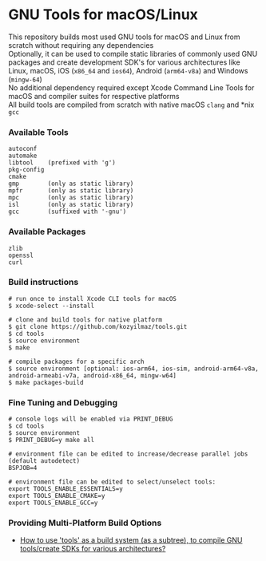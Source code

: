 # GNU Tools for macOS/Linux

This repository builds most used GNU tools for macOS and Linux from scratch without requiring any dependencies  
Optionally, it can be used to compile static libraries of commonly used GNU packages and create development SDK's for various architectures like Linux, macOS, iOS (`x86_64` and `ios64`), Android (`arm64-v8a`) and Windows (`mingw-64`)  
No additional dependency required except Xcode Command Line Tools for macOS and compiler suites for respective platforms  
All build tools are compiled from scratch with native macOS `clang` and *nix `gcc`  

### Available Tools
```
autoconf
automake
libtool    (prefixed with 'g')
pkg-config
cmake
gmp        (only as static library)
mpfr       (only as static library)
mpc        (only as static library)
isl        (only as static library)
gcc        (suffixed with '-gnu')
```

### Available Packages
```
zlib
openssl
curl
```

### Build instructions
```shell
# run once to install Xcode CLI tools for macOS
$ xcode-select --install

# clone and build tools for native platform
$ git clone https://github.com/kozyilmaz/tools.git
$ cd tools
$ source environment
$ make

# compile packages for a specific arch
$ source environment [optional: ios-arm64, ios-sim, android-arm64-v8a, android-armeabi-v7a, android-x86_64, mingw-w64]
$ make packages-build
```

### Fine Tuning and Debugging
```shell
# console logs will be enabled via PRINT_DEBUG
$ cd tools
$ source environment
$ PRINT_DEBUG=y make all

# environment file can be edited to increase/decrease parallel jobs (default autodetect)
BSPJOB=4

# environment file can be edited to select/unselect tools:
export TOOLS_ENABLE_ESSENTIALS=y
export TOOLS_ENABLE_CMAKE=y
export TOOLS_ENABLE_GCC=y
```

### Providing Multi-Platform Build Options
* [How to use 'tools' as a build system (as a subtree), to compile GNU tools/create SDKs for various architectures?](documents/README.multi.md)
